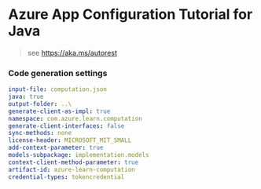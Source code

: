 # Azure App Configuration Tutorial for Java

> see https://aka.ms/autorest

### Code generation settings
``` yaml
input-file: computation.json
java: true
output-folder: ..\
generate-client-as-impl: true
namespace: com.azure.learn.computation
generate-client-interfaces: false
sync-methods: none
license-header: MICROSOFT_MIT_SMALL
add-context-parameter: true
models-subpackage: implementation.models
context-client-method-parameter: true
artifact-id: azure-learn-computation
credential-types: tokencredential
```
